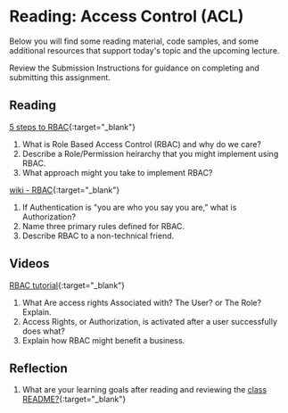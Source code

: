 # Reading: Access Control (ACL)

Below you will find some reading material, code samples, and some additional resources that support today's topic and the upcoming lecture.

Review the Submission Instructions for guidance on completing and submitting this assignment.

## Reading

[5 steps to RBAC](https://www.csoonline.com/article/3060780/security/5-steps-to-simple-role-based-access-control.html){:target="_blank"}

1. What is Role Based Access Control (RBAC) and why do we care?
1. Describe a Role/Permission heirarchy that you might implement using RBAC.
1. What approach might you take to implement RBAC?

[wiki - RBAC](https://en.wikipedia.org/wiki/Role-based_access_control){:target="_blank"}

1. If Authentication is "you are who you say you are," what is Authorization?
1.  Name three primary rules defined for RBAC.
1. Describe RBAC to a non-technical friend.

## Videos

[RBAC tutorial](https://www.youtube.com/watch?v=C4NP8Eon3cA){:target="_blank"}

1. What Are access rights Associated with?  The User? or The Role? Explain.
1. Access Rights, or Authorization, is activated after a user successfully does what?
1. Explain how RBAC might benefit a business.

## Reflection

1. What are your learning goals after reading and reviewing the [class README?](./){:target="_blank"}

